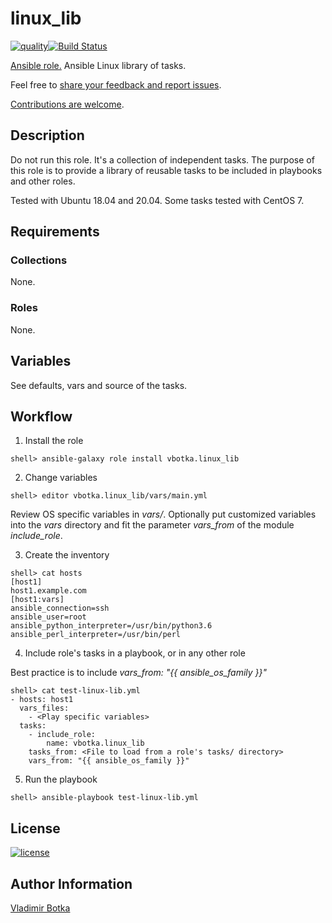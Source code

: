 # linux_lib

[![quality](https://img.shields.io/ansible/quality/27910)](https://galaxy.ansible.com/vbotka/linux_lib)[![Build Status](https://travis-ci.org/vbotka/ansible-linux-lib.svg?branch=master)](https://travis-ci.org/vbotka/ansible-linux-lib)

[Ansible role.](https://galaxy.ansible.com/vbotka/linux_lib/) Ansible Linux library of tasks.

Feel free to [share your feedback and report issues](https://github.com/vbotka/ansible-linux-lib/issues).

[Contributions are welcome](https://github.com/firstcontributions/first-contributions).


## Description

Do not run this role. It's a collection of independent tasks. The purpose of this role is to provide a library of reusable tasks to be included in playbooks and other roles.

Tested with Ubuntu 18.04 and 20.04. Some tasks tested with CentOS 7.


## Requirements

### Collections

None.

### Roles

None.


## Variables


See defaults, vars and source of the tasks.


## Workflow

1) Install the role

```
shell> ansible-galaxy role install vbotka.linux_lib
```

2) Change variables

```
shell> editor vbotka.linux_lib/vars/main.yml
```

Review OS specific variables in *vars/*. Optionally put customized variables into the *vars* directory and fit the parameter *vars_from* of the module *include_role*.

3) Create the inventory

```
shell> cat hosts
[host1]
host1.example.com
[host1:vars]
ansible_connection=ssh
ansible_user=root
ansible_python_interpreter=/usr/bin/python3.6
ansible_perl_interpreter=/usr/bin/perl
```

4) Include role's tasks in a playbook, or in any other role

Best practice is to include *vars_from: "{{ ansible_os_family }}"*

```
shell> cat test-linux-lib.yml
- hosts: host1
  vars_files:
    - <Play specific variables>
  tasks:
    - include_role:
        name: vbotka.linux_lib
	tasks_from: <File to load from a role's tasks/ directory>
	vars_from: "{{ ansible_os_family }}"
```

5) Run the playbook

```
shell> ansible-playbook test-linux-lib.yml
```

## License

[![license](https://img.shields.io/badge/license-BSD-red.svg)](https://www.freebsd.org/doc/en/articles/bsdl-gpl/article.html)


## Author Information

[Vladimir Botka](https://botka.link)
